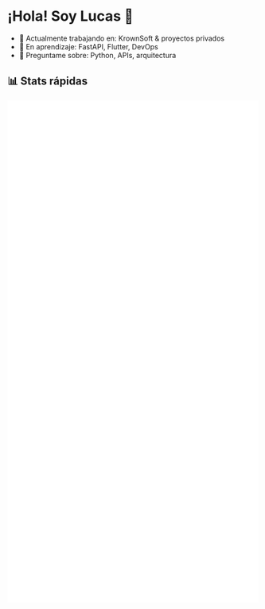 # ¡Hola! Soy Lucas 👋

- 🔭 Actualmente trabajando en: KrownSoft & proyectos privados
- 🌱 En aprendizaje: FastAPI, Flutter, DevOps
- 💬 Preguntame sobre: Python, APIs, arquitectura

## 📊 Stats rápidas
![User Metrics](github-metrics.svg)
